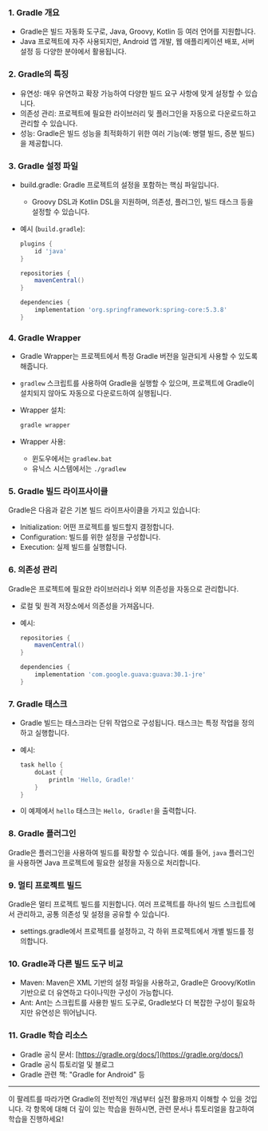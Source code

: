 ### 1. Gradle 개요

- Gradle은 빌드 자동화 도구로, Java, Groovy, Kotlin 등 여러 언어를 지원합니다.
- Java 프로젝트에 자주 사용되지만, Android 앱 개발, 웹 애플리케이션 배포, 서버 설정 등 다양한 분야에서 활용됩니다.

### 2. Gradle의 특징

- 유연성: 매우 유연하고 확장 가능하여 다양한 빌드 요구 사항에 맞게 설정할 수 있습니다.
- 의존성 관리: 프로젝트에 필요한 라이브러리 및 플러그인을 자동으로 다운로드하고 관리할 수 있습니다.
- 성능: Gradle은 빌드 성능을 최적화하기 위한 여러 기능(예: 병렬 빌드, 증분 빌드)을 제공합니다.

### 3. Gradle 설정 파일

- build.gradle: Gradle 프로젝트의 설정을 포함하는 핵심 파일입니다.
    - Groovy DSL과 Kotlin DSL을 지원하며, 의존성, 플러그인, 빌드 태스크 등을 설정할 수 있습니다.
- 예시 (`build.gradle`):
    
    ```groovy
    plugins {
        id 'java'
    }
    
    repositories {
        mavenCentral()
    }
    
    dependencies {
        implementation 'org.springframework:spring-core:5.3.8'
    }
    ```
    

### 4. Gradle Wrapper

- Gradle Wrapper는 프로젝트에서 특정 Gradle 버전을 일관되게 사용할 수 있도록 해줍니다.
    
- `gradlew` 스크립트를 사용하여 Gradle을 실행할 수 있으며, 프로젝트에 Gradle이 설치되지 않아도 자동으로 다운로드하여 실행됩니다.
    
- Wrapper 설치:
    
    ```bash
    gradle wrapper
    ```
    
- Wrapper 사용:
    
    - 윈도우에서는 `gradlew.bat`
    - 유닉스 시스템에서는 `./gradlew`

### 5. Gradle 빌드 라이프사이클

Gradle은 다음과 같은 기본 빌드 라이프사이클을 가지고 있습니다:

- Initialization: 어떤 프로젝트를 빌드할지 결정합니다.
- Configuration: 빌드를 위한 설정을 구성합니다.
- Execution: 실제 빌드를 실행합니다.

### 6. 의존성 관리

Gradle은 프로젝트에 필요한 라이브러리나 외부 의존성을 자동으로 관리합니다.

- 로컬 및 원격 저장소에서 의존성을 가져옵니다.
- 예시:
    
    ```groovy
    repositories {
        mavenCentral()
    }
    
    dependencies {
        implementation 'com.google.guava:guava:30.1-jre'
    }
    ```
    

### 7. Gradle 태스크

- Gradle 빌드는 태스크라는 단위 작업으로 구성됩니다. 태스크는 특정 작업을 정의하고 실행합니다.
- 예시:
    
    ```groovy
    task hello {
        doLast {
            println 'Hello, Gradle!'
        }
    }
    ```
    
- 이 예제에서 `hello` 태스크는 `Hello, Gradle!`을 출력합니다.

### 8. Gradle 플러그인

Gradle은 플러그인을 사용하여 빌드를 확장할 수 있습니다. 예를 들어, `java` 플러그인을 사용하면 Java 프로젝트에 필요한 설정을 자동으로 처리합니다.

### 9. 멀티 프로젝트 빌드

Gradle은 멀티 프로젝트 빌드를 지원합니다. 여러 프로젝트를 하나의 빌드 스크립트에서 관리하고, 공통 의존성 및 설정을 공유할 수 있습니다.

- settings.gradle에서 프로젝트를 설정하고, 각 하위 프로젝트에서 개별 빌드를 정의합니다.

### 10. Gradle과 다른 빌드 도구 비교

- Maven: Maven은 XML 기반의 설정 파일을 사용하고, Gradle은 Groovy/Kotlin 기반으로 더 유연하고 다이나믹한 구성이 가능합니다.
- Ant: Ant는 스크립트를 사용한 빌드 도구로, Gradle보다 더 복잡한 구성이 필요하지만 유연성은 뛰어납니다.

### 11. Gradle 학습 리소스

- Gradle 공식 문서: [https://gradle.org/docs/](https://gradle.org/docs/)
- Gradle 공식 튜토리얼 및 블로그
- Gradle 관련 책: "Gradle for Android" 등

---

이 팔레트를 따라가면 Gradle의 전반적인 개념부터 실전 활용까지 이해할 수 있을 것입니다. 각 항목에 대해 더 깊이 있는 학습을 원하시면, 관련 문서나 튜토리얼을 참고하여 학습을 진행하세요!